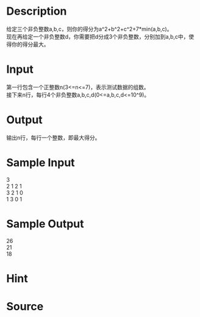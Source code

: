 
# Description

<div class="content"><div>
<div>给定三个非负整数a,b,c，则你的得分为a^2+b^2+c^2+7*min(a,b,c)。</div>
<div>现在再给定一个非负整数d，你需要把d分成3个非负整数，分别加到a,b,c中，使得你的得分最大。</div>
<div></div>
</div></div>

# Input

<div class="content"><div>
<div>第一行包含一个正整数n(3&lt;=n&lt;=7)，表示测试数据的组数。</div>
<div>接下来n行，每行4个非负整数a,b,c,d(0&lt;=a,b,c,d&lt;=10^9)。</div>
<div></div>
</div></div>

# Output

<div class="content"><div>输出n行，每行一个整数，即最大得分。</div>
<div></div></div>

# Sample Input

<div class="content"><span class="sampledata">3<br/>
2 1 2 1<br/>
3 2 1 0<br/>
1 3 0 1</span></div>

# Sample Output

<div class="content"><span class="sampledata">26<br/>
21<br/>
18</span></div>

# Hint

<div class="content"><p></p></div>

# Source

<div class="content"><p><a href="problemset.php?search="></a></p></div>

